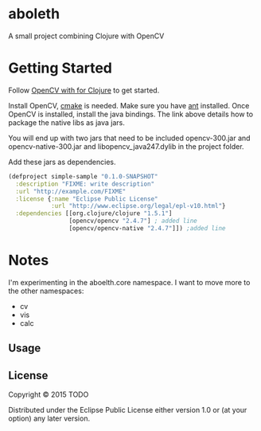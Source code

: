 # aboleth

A small project combining Clojure with OpenCV

# Getting Started

Follow [OpenCV with for Clojure][opencv] to get started.

Install OpenCV, [cmake][cmake] is needed. Make sure you have [ant][ant] installed.
Once OpenCV is installed, install the java bindings. The link above details how to package the native libs as java jars.

You will end up with two jars that need to be included opencv-300.jar and opencv-native-300.jar and libopencv_java247.dylib in the project folder.

Add these jars as dependencies.

```clojure
(defproject simple-sample "0.1.0-SNAPSHOT"
  :description "FIXME: write description"
  :url "http://example.com/FIXME"
  :license {:name "Eclipse Public License"
            :url "http://www.eclipse.org/legal/epl-v10.html"}
  :dependencies [[org.clojure/clojure "1.5.1"]
                 [opencv/opencv "2.4.7"] ; added line
                 [opencv/opencv-native "2.4.7"]]) ;added line
```


# Notes

I'm experimenting in the aboelth.core namespace. I want to move more to the other namespaces:

* cv
* vis
* calc

 

[opencv]: http://docs.opencv.org/doc/tutorials/introduction/clojure_dev_intro/clojure_dev_intro.html
[cmake]: http://www.cmake.org/
[ant]: http://ant.apache.org/
[lrepo]: https://github.com/kumarshantanu/lein-localrepo
## Usage


## License

Copyright © 2015 TODO

Distributed under the Eclipse Public License either version 1.0 or (at
your option) any later version.

